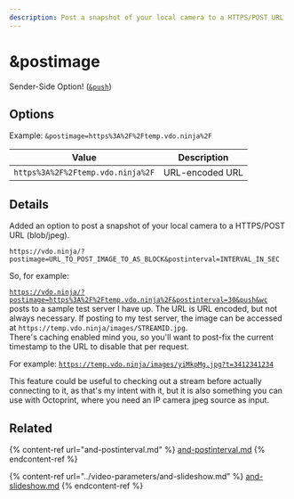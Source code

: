 ```yaml
---
description: Post a snapshot of your local camera to a HTTPS/POST URL
---
```


# \&postimage

Sender-Side Option! ([`&push`](../../source-settings/push.md))

## Options

Example: `&postimage=https%3A%2F%2Ftemp.vdo.ninja%2F`

| Value                             | Description     |
| --------------------------------- | --------------- |
| `https%3A%2F%2Ftemp.vdo.ninja%2F` | URL-encoded URL |

## Details

Added an option to post a snapshot of your local camera to a HTTPS/POST URL (blob/jpeg).

`https://vdo.ninja/?postimage=URL_TO_POST_IMAGE_TO_AS_BLOCK&postinterval=INTERVAL_IN_SEC`

So, for example:

[`https://vdo.ninja/?postimage=https%3A%2F%2Ftemp.vdo.ninja%2F&postinterval=30&push&wc`](https://vdo.ninja/?postimage=https%3A%2F%2Ftemp.vdo.ninja%2F\&postinterval=30\&push\&wc)\
posts to a sample test server I have up. The URL is URL encoded, but not always necessary. If posting to my test server, the image can be accessed at `https://temp.vdo.ninja/images/STREAMID.jpg`.\
There's caching enabled mind you, so you'll want to post-fix the current timestamp to the URL to disable that per request.

For example: [`https://temp.vdo.ninja/images/yiMkpMg.jpg?t=3412341234`](https://temp.vdo.ninja/images/yiMkpMg.jpg?t=3412341234)&#x20;

This feature could be useful to checking out a stream before actually connecting to it, as that's my intent with it, but it is also something you can use with Octoprint, where you need an IP camera jpeg source as input.

## Related

{% content-ref url="and-postinterval.md" %}
[and-postinterval.md](and-postinterval.md)
{% endcontent-ref %}

{% content-ref url="../video-parameters/and-slideshow.md" %}
[and-slideshow.md](../video-parameters/and-slideshow.md)
{% endcontent-ref %}
